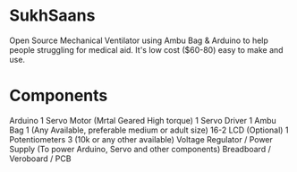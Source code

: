 # SukhSaans
Open Source Mechanical Ventilator using Ambu Bag &amp; Arduino to help people struggling for medical aid. It's low cost ($60-80) easy to make and use. 
# Components
Arduino 1
Servo Motor (Mrtal Geared High torque) 1
Servo Driver 1
Ambu Bag 1 (Any Available, preferable medium or adult size)
16-2 LCD (Optional) 1
Potentiometers 3 (10k or any other available)
Voltage Regulator / Power Supply (To power Arduino, Servo and other components)
Breadboard / Veroboard / PCB

